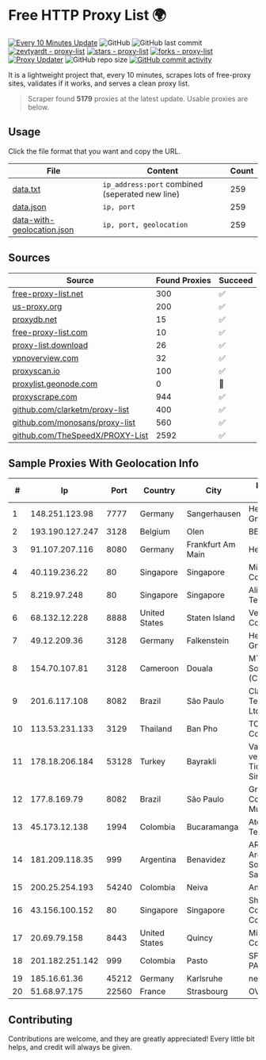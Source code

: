 
# Free HTTP Proxy List 🌍

[![Every 10 Minutes Update](https://github.com/mertguvencli/http-proxy-list/actions/workflows/main.yml/badge.svg?branch=main)](https://github.com/mertguvencli/http-proxy-list/actions/workflows/main.yml)
![GitHub](https://img.shields.io/github/license/mertguvencli/http-proxy-list)
![GitHub last commit](https://img.shields.io/github/last-commit/mertguvencli/http-proxy-list)
[![zevtyardt - proxy-list](https://img.shields.io/static/v1?label=zevtyardt&message=proxy-list&color=blue&logo=github)](https://github.com/zevtyardt/proxy-list "Go to GitHub repo")
[![stars - proxy-list](https://img.shields.io/github/stars/zevtyardt/proxy-list?style=social)](https://github.com/zevtyardt/proxy-list)
[![forks - proxy-list](https://img.shields.io/github/forks/zevtyardt/proxy-list?style=social)](https://github.com/zevtyardt/proxy-list)
[![Proxy Updater](https://github.com/zevtyardt/proxy-list/workflows/Proxy%20Updater/badge.svg)](https://github.com/zevtyardt/proxy-list/actions?query=workflow:"Proxy+Updater")
![GitHub repo size](https://img.shields.io/github/repo-size/zevtyardt/proxy-list)
[![GitHub commit activity](https://img.shields.io/github/commit-activity/m/zevtyardt/proxy-list?logo=commits)](https://github.com/zevtyardt/proxy-list/commits/main)

It is a lightweight project that, every 10 minutes, scrapes lots of free-proxy sites, validates if it works, and serves a clean proxy list.

> Scraper found **5179** proxies at the latest update. Usable proxies are below.

## Usage

Click the file format that you want and copy the URL.

|File|Content|Count|
|----|-------|-----|
|[data.txt](https://raw.githubusercontent.com/mertguvencli/http-proxy-list/main/proxy-list/data.txt)|`ip_address:port` combined (seperated new line)|259|
|[data.json](https://raw.githubusercontent.com/mertguvencli/http-proxy-list/main/proxy-list/data.json)|`ip, port`|259|
|[data-with-geolocation.json](https://raw.githubusercontent.com/mertguvencli/http-proxy-list/main/proxy-list/data-with-geolocation.json)|`ip, port, geolocation`|259|

## Sources

|Source|Found Proxies|Succeed|
|------|-------------|-------|
|[free-proxy-list.net](https://free-proxy-list.net)|300|✅|
|[us-proxy.org](https://www.us-proxy.org)|200|✅|
|[proxydb.net](http://proxydb.net)|15|✅|
|[free-proxy-list.com](https://free-proxy-list.com/?page=&port=&type%5B%5D=http&type%5B%5D=https&up_time=0&search=Search)|10|✅|
|[proxy-list.download](https://www.proxy-list.download/HTTP)|26|✅|
|[vpnoverview.com](https://vpnoverview.com/privacy/anonymous-browsing/free-proxy-servers)|32|✅|
|[proxyscan.io](https://www.proxyscan.io)|100|✅|
|[proxylist.geonode.com](https://proxylist.geonode.com/api/proxy-list?limit=300&page=1&sort_by=lastChecked&sort_type=desc&protocols=http,https)|0|🚫|
|[proxyscrape.com](https://api.proxyscrape.com/v2/?request=displayproxies&protocol=http&timeout=10000&country=all&ssl=all&anonymity=all)|944|✅|
|[github.com/clarketm/proxy-list](https://raw.githubusercontent.com/clarketm/proxy-list/master/proxy-list-raw.txt)|400|✅|
|[github.com/monosans/proxy-list](https://raw.githubusercontent.com/monosans/proxy-list/main/proxies/http.txt)|560|✅|
|[github.com/TheSpeedX/PROXY-List](https://raw.githubusercontent.com/TheSpeedX/PROXY-List/master/http.txt)|2592|✅|


## Sample Proxies With Geolocation Info

|#|Ip|Port|Country|City|Internet Service Provider|
|-|--|----|-------|----|-------------------------|
|1|148.251.123.98|7777|Germany|Sangerhausen|Hetzner Online GmbH|
|2|193.190.127.247|3128|Belgium|Olen|BELNET|
|3|91.107.207.116|8080|Germany|Frankfurt Am Main|Hetzner Online AG|
|4|40.119.236.22|80|Singapore|Singapore|Microsoft Corporation|
|5|8.219.97.248|80|Singapore|Singapore|Alibaba (US) Technology Co., Ltd.|
|6|68.132.12.228|8888|United States|Staten Island|Verizon Communications|
|7|49.12.209.36|3128|Germany|Falkenstein|Hetzner Online GmbH|
|8|154.70.107.81|3128|Cameroon|Douala|MTN Network Solutions (Cameroon)|
|9|201.6.117.108|8082|Brazil|São Paulo|Claro NXT Telecomunicacoes Ltda|
|10|113.53.231.133|3129|Thailand|Ban Pho|TOT Public Company Limited|
|11|178.18.206.184|53128|Turkey|Bayrakli|Vargonen Teknoloji ve Bilisim Sanayi Ticaret Anonim Sirketi|
|12|177.8.169.79|8082|Brazil|São Paulo|Grupohost Comunicacao Multimidia Ltda|
|13|45.173.12.138|1994|Colombia|Bucaramanga|Atenea Telecomunicaciones|
|14|181.209.118.35|999|Argentina|Benavidez|ARSAT - Empresa Argentina de Soluciones Satelitales S.A|
|15|200.25.254.193|54240|Colombia|Neiva|Andinet ON Line|
|16|43.156.100.152|80|Singapore|Singapore|Shenzhen Tencent Computer Systems Company Limited|
|17|20.69.79.158|8443|United States|Quincy|Microsoft Corporation|
|18|201.182.251.142|999|Colombia|Pasto|SP SISTEMAS PALACIOS LTDA|
|19|185.16.61.36|45212|Germany|Karlsruhe|netcup GmbH|
|20|51.68.97.175|22560|France|Strasbourg|OVH SAS|



## Contributing

Contributions are welcome, and they are greatly appreciated! Every
little bit helps, and credit will always be given.

